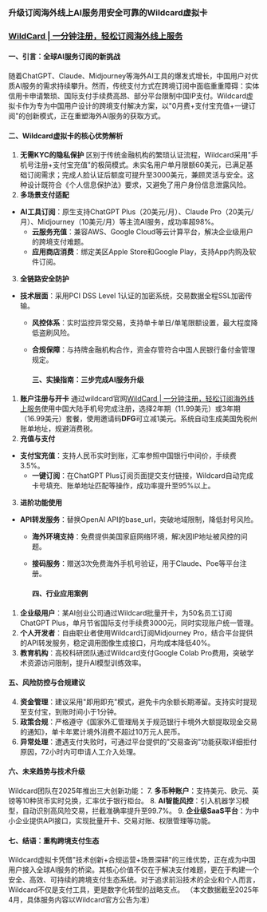 ### 升级订阅海外线上AI服务用安全可靠的Wildcard虚拟卡

### [WildCard | 一分钟注册，轻松订阅海外线上服务](https://bewildcard.com/i/DFG)

#### 一、引言：全球AI服务订阅的新挑战

随着ChatGPT、Claude、Midjourney等海外AI工具的爆发式增长，中国用户对优质AI服务的需求持续攀升。然而，传统支付方式在跨境订阅中面临重重障碍：实体信用卡申请繁琐、国际支付手续费高昂、部分平台限制中国IP支付。Wildcard虚拟卡作为专为中国用户设计的跨境支付解决方案，以"0月费+支付宝充值+一键订阅"的创新模式，正在重塑海外AI服务的获取方式。

#### 二、Wildcard虚拟卡的核心优势解析

1. **无需KYC的隐私保护** 
  区别于传统金融机构的繁琐认证流程，Wildcard采用"手机号注册+支付宝充值"的极简模式。未实名用户单月限额60美元，已满足基础订阅需求；完成人脸认证后额度可提升至3000美元，兼顾灵活与安全。这种设计既符合《个人信息保护法》要求，又避免了用户身份信息泄露风险。
2. **多场景支付适配**

- **AI工具订阅**：原生支持ChatGPT Plus（20美元/月）、Claude Pro（20美元/月）、Midjourney（10美元/月）等主流AI服务，成功率超98%。
  - **云服务充值**：兼容AWS、Google Cloud等云计算平台，解决企业级用户的跨境支付难题。
  - **应用商店消费**：绑定美区Apple Store和Google Play，支持App内购及软件订阅。

3. **全链路安全防护**

- **技术层面**：采用PCI DSS Level 1认证的加密系统，交易数据全程SSL加密传输。
  - **风控体系**：实时监控异常交易，支持单卡单日/单笔限额设置，最大程度降低盗刷风险。
  - **合规保障**：与持牌金融机构合作，资金存管符合中国人民银行备付金管理规定。
    
    #### 三、实操指南：三步完成AI服务升级
    

1. **账户注册与开卡** 
  通过wildcard官网[WildCard | 一分钟注册，轻松订阅海外线上服务](https://bewildcard.com/i/DFG)使用中国大陆手机号完成注册，选择2年期（11.99美元）或3年期（16.99美元）套餐，使用邀请码**DFG**可立减1美元。系统自动生成美国免税州账单地址，规避消费税。
2. **充值与支付**

- **支付宝充值**：支持人民币实时到账，汇率参照中国银行中间价，手续费3.5%。
  - **一键订阅**：在ChatGPT Plus订阅页面提交支付链接，Wildcard自动完成卡号填充、账单地址匹配等操作，成功率提升至95%以上。

3. **进阶功能使用**

- **API转发服务**：替换OpenAI API的base_url，突破地域限制，降低封号风险。
  - **海外环境支持**：免费提供美国家庭网络环境，解决因IP地址被风控的问题。
  - **接码服务**：赠送3次免费海外手机号验证，用于Claude、Poe等平台注册。
    
    #### 四、行业应用案例
    

1. **企业级用户**：某AI创业公司通过Wildcard批量开卡，为50名员工订阅ChatGPT Plus，单月节省国际支付手续费3000元，同时实现账户统一管理。
2. **个人开发者**：自由职业者使用Wildcard订阅Midjourney Pro，结合平台提供的API转发服务，稳定调用图像生成接口，月均成本降低40%。
3. **教育机构**：高校科研团队通过Wildcard支付Google Colab Pro费用，突破学术资源访问限制，提升AI模型训练效率。
  
  #### 五、风险防控与合规建议
  
4. **资金管理**：建议采用"即用即充"模式，避免卡内余额长期滞留。支持实时提现至支付宝，到账时间小于1分钟。
5. **政策合规**：严格遵守《国家外汇管理局关于规范银行卡境外大额提取现金交易的通知》，单卡年累计境外消费不超过10万元人民币。
6. **异常处理**：遭遇支付失败时，可通过平台提供的"交易查询"功能获取详细拒付原因，72小时内可申请人工介入处理。
  
  #### 六、未来趋势与技术升级
  
  Wildcard团队在2025年推出三大创新功能：
7. **多币种账户**：支持美元、欧元、英镑等10种货币实时兑换，汇率优于银行柜台。
8. **AI智能风控**：引入机器学习模型，自动识别高风险交易，拦截准确率提升至99.7%。
9. **企业级SaaS平台**：为中小企业提供API接口，实现批量开卡、交易对账、权限管理等功能。
  
  #### 七、结语：重构跨境支付生态
  
  Wildcard虚拟卡凭借"技术创新+合规运营+场景深耕"的三维优势，正在成为中国用户接入全球AI服务的桥梁。其核心价值不仅在于解决支付难题，更在于构建一个安全、高效、可持续的跨境支付生态系统。对于追求前沿技术的企业和个人而言，Wildcard不仅是支付工具，更是数字化转型的战略支点。
  （本文数据截至2025年4月，具体服务内容以Wildcard官方公告为准）
